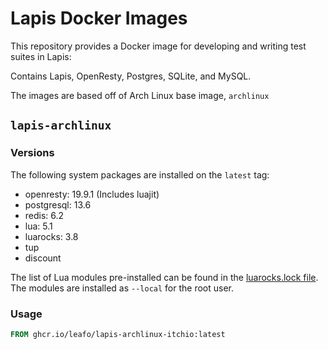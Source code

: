 # Lapis Docker Images

This repository provides a Docker image for developing and writing test suites in Lapis:

Contains Lapis, OpenResty, Postgres, SQLite, and MySQL.

The images are based off of Arch Linux base image, `archlinux`

## `lapis-archlinux`

### Versions

The following system packages are installed on the `latest` tag:

* openresty: 19.9.1 (Includes luajit)
* postgresql: 13.6
* redis: 6.2
* lua: 5.1
* luarocks: 3.8
* tup
* discount

The list of Lua modules pre-installed can be found in the [luarocks.lock file](luarocks.lock). The modules are installed as `--local` for the root user.

### Usage

```Dockerfile
FROM ghcr.io/leafo/lapis-archlinux-itchio:latest
```
